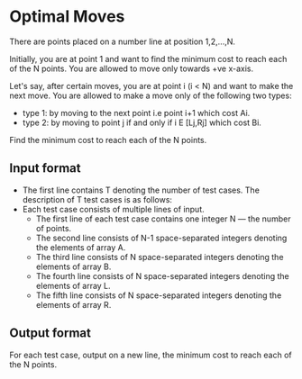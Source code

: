 # Optimal Moves

There are points placed on a number line at position 1,2,...,N.

Initially, you are at point 1 and want to find the minimum cost to reach each of the N points. You are allowed to move only towards +ve x-axis.

Let's say, after certain moves, you are at point i (i < N) and want to make the next move. You are allowed to make a move only of the following two types:

- type 1: by moving to the next point i.e point i+1 which cost Ai.
- type 2: by moving to point j if and only if i E [Lj,Rj] which cost Bi.

Find the minimum cost to reach each of the N points.

## Input format

- The first line contains T denoting the number of test cases. The description of T test cases is as follows:
- Each test case consists of multiple lines of input.
  - The first line of each test case contains one integer N — the number of points.
  - The second line consists of N-1 space-separated integers denoting the elements of array A.
  - The third line consists of N space-separated integers denoting the elements of array B.
  - The fourth line consists of N space-separated integers denoting the elements of array L.
  - The fifth line consists of N space-separated integers denoting the elements of array R.

## Output format

For each test case, output on a new line, the minimum cost to reach each of the N points.
